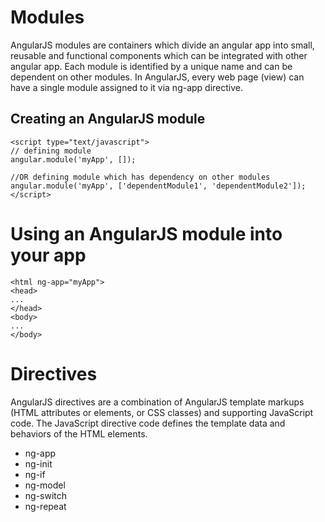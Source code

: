 # Modules
AngularJS modules are containers which divide an angular app into small, reusable and functional components which can be integrated with other angular app. 
Each module is identified by a unique name and can be dependent on other modules. In AngularJS, every web page (view) can have a single module assigned to it via ng-app directive.

## Creating an AngularJS module
```
<script type="text/javascript"> 
// defining module 
angular.module('myApp', []); 
 
//OR defining module which has dependency on other modules 
angular.module('myApp', ['dependentModule1', 'dependentModule2']); 
</script>
```

# Using an AngularJS module into your app
```
<html ng-app="myApp"> 
<head> 
... 
</head> 
<body> 
... 
</body>
```

# Directives
AngularJS directives are a combination of AngularJS template markups (HTML attributes or elements, or CSS classes) and supporting JavaScript code. The JavaScript directive code defines the template data and behaviors of the HTML elements.

- ng-app
- ng-init
- ng-if
- ng-model
- ng-switch
- ng-repeat

